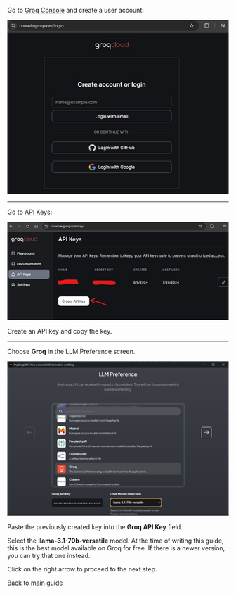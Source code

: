 Go to [Groq Console](https://console.groq.com/login) and create a user account:  

![Groq Signup Screenshot](/media/AnythingLLM%20Groq%20Signup.jpg)

---

Go to [API Keys](https://console.groq.com/keys):

![Groq API Keys Screenshot](/media/AnythingLLM%20Groq%20Keys.jpg)

Create an API key and copy the key.

---

Choose **Groq** in the LLM Preference screen.

![AnythingLLM Setup Screenshot](/media/AnythingLLM%20Groq%20Model.jpg)

Paste the previously created key into the **Groq API Key** field.

Select the **llama-3.1-70b-versatile** model. At the time of writing this guide, this is the best model available on Groq for free. If there is a newer version, you can try that one instead.

Click on the right arrow to proceed to the next step. 

[Back to main guide](/readme.md)